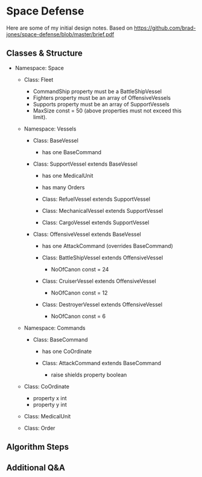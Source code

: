 # Space Defense

Here are some of my initial design notes.
Based on https://github.com/brad-jones/space-defense/blob/master/brief.pdf

## Classes & Structure
- Namespace: Space

    - Class: Fleet

        - CommandShip property must be a BattleShipVessel
        - Fighters property must be an array of OffensiveVessels
        - Supports property must be an array of SupportVessels
        - MaxSize const = 50 (above properties must not exceed this limit).

    - Namespace: Vessels

        - Class: BaseVessel

            - has one BaseCommand

        - Class: SupportVessel extends BaseVessel

            - has one MedicalUnit
            - has many Orders

            - Class: RefuelVessel extends SupportVessel
            - Class: MechanicalVessel extends SupportVessel
            - Class: CargoVessel extends SupportVessel

        - Class: OffensiveVessel extends BaseVessel

            - has one AttackCommand (overrides BaseCommand)

            - Class: BattleShipVessel extends OffensiveVessel

                - NoOfCanon const = 24

            - Class: CruiserVessel extends OffensiveVessel

                - NoOfCanon const = 12

            - Class: DestroyerVessel extends OffensiveVessel

                - NoOfCanon const = 6

    - Namespace: Commands

        - Class: BaseCommand

            - has one CoOrdinate

            - Class: AttackCommand extends BaseCommand

                - raise shields property boolean

    - Class: CoOrdinate

        - property x int
        - property y int

    - Class: MedicalUnit

    - Class: Order

## Algorithm Steps

## Additional Q&A
